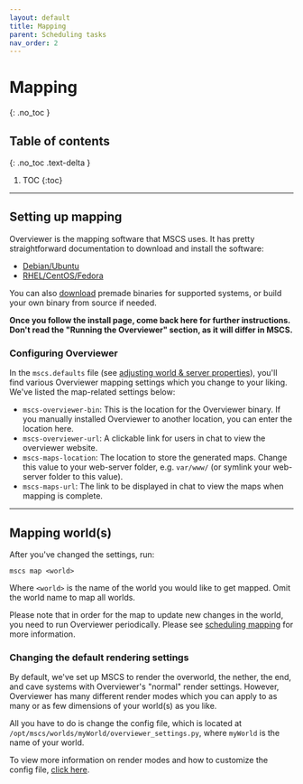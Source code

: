 ```yaml
---
layout: default
title: Mapping
parent: Scheduling tasks
nav_order: 2
---
```


# Mapping
{: .no_toc }

## Table of contents
{: .no_toc .text-delta }

1. TOC
{:toc}

---

## Setting up mapping

Overviewer is the mapping software that MSCS uses. 
It has pretty straightforward documentation to download and install the software:

* [Debian/Ubuntu](http://overviewer.org/debian/info)
* [RHEL/CentOS/Fedora](http://overviewer.org/rpms/info)

You can also [download](http://overviewer.org/downloads) premade binaries for
supported systems, or build your own binary from source if needed.

__Once you follow the install page, come back here for further instructions.
Don't read the "Running the Overviewer" section, as it will differ in MSCS.__

### Configuring Overviewer
In the `mscs.defaults` file 
(see [adjusting world & server properties](https://minecraftservercontrol.github.io/docs/mscs/adjusting-world-server-properties)), 
you'll find various Overviewer mapping settings which you change to your liking.
We've listed the map-related settings below:
    
* `mscs-overviewer-bin`: This is the location for the Overviewer binary.                                                               If you manually installed Overviewer to another location, you can enter the location here.
* `mscs-overviewer-url`: A clickable link for users in chat to view the overviewer website.
* `mscs-maps-location`: The location to store the generated maps. Change this value
   to your web-server folder, e.g. `var/www/` (or symlink your web-server folder to this value).
* `mscs-maps-url`: The link to be displayed in chat to view the maps when mapping is complete. 

---

## Mapping world(s)
After you've changed the settings, run:

    mscs map <world>

Where `<world>` is the name of the world you would like to get mapped.
Omit the world name to map all worlds.

Please note that in order for the map to update new changes in the world,
you need to run Overviewer periodically.
Please see [scheduling mapping](#scheduling-mapping) for more information.

### Changing the default rendering settings
By default, we've set up MSCS to render the overworld, the nether, the end, and cave systems 
with Overviewer's "normal" render settings. However, Overviewer has many different render 
modes which you can apply to as many or as few dimensions of your world(s) as you like.

All you have to do is change the config file, which is located at 
`/opt/mscs/worlds/myWorld/overviewer_settings.py`, where `myWorld` is the name of your world.

To view more information on render modes and how to customize the config file, 
[click here](http://docs.overviewer.org/en/latest/config/#examples).
